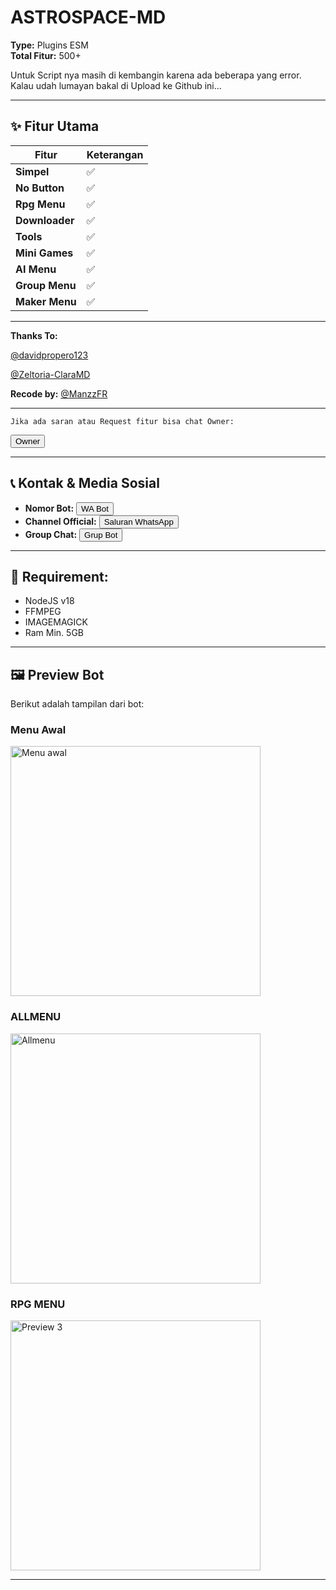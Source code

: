 # ASTROSPACE-MD

**Type:** Plugins ESM  
**Total Fitur:** 500+  

Untuk Script nya masih di kembangin karena ada beberapa yang error.  
Kalau udah lumayan bakal di Upload ke Github ini...

---

## ✨ Fitur Utama  
| **Fitur**       | **Keterangan** |
|------------------|----------------|
| **Simpel**      | ✅              |
| **No Button**   | ✅              |
| **Rpg Menu**    | ✅              |
| **Downloader**  | ✅              |
| **Tools**       | ✅              |
| **Mini Games**  | ✅              |
| **AI Menu**     | ✅              |
| **Group Menu**  | ✅              |
| **Maker Menu**  | ✅              |

---

**Thanks To:**

[@davidpropero123](https://github.com/davidprospero123)

[@Zeltoria-ClaraMD](https://github.com/Zeltoria/Clara-MD)

**Recode by:**
[@ManzzFR](https://github.com/ManzzFR)  

---

`Jika ada saran atau Request fitur bisa chat Owner:`

<a href="https://wa.me/19419318284" target="_blank"><button>Owner</button></a>

---

## 📞 **Kontak & Media Sosial**  
- **Nomor Bot:** <a href="https://wa.me/62857059457516" target="_blank"><button>WA Bot</button></a>
- **Channel Official:** <a href="https://whatsapp.com/channel/0029VaMwHM2JJhzOZyd1i737" target="_blank"><button>Saluran WhatsApp</button></a>
- **Group Chat:** <a href="https://chat.whatsapp.com/Gtcectx7SUcAy21Rk4s851" target="_blank"><button>Grup Bot</button></a>

---

## 📝 **Requirement**:
- NodeJS v18
- FFMPEG
- IMAGEMAGICK
- Ram Min. 5GB

---

## 🖼️ **Preview Bot**
Berikut adalah tampilan dari bot:

### Menu Awal 
<img src="https://pomf2.lain.la/f/7xwevei.png" alt="Menu awal" width="400px">

### ALLMENU
<img src="https://pomf2.lain.la/f/1faoguzi.png" alt="Allmenu" width="400px">

### RPG MENU
<img src="https://pomf2.lain.la/f/7uqo3gxk.png" alt="Preview 3" width="400px">

---
